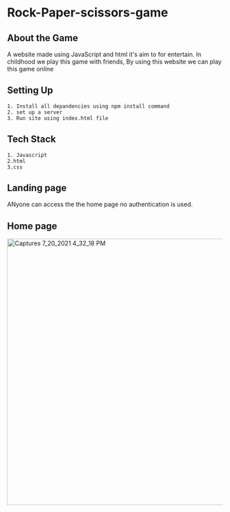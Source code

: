 # Rock-Paper-scissors-game

## About the Game
A website made using JavaScript and html it's aim to for entertain.
In childhood we play this game with friends, By using this website we can play this game online 

## Setting Up
    1. Install all depandencies using npm install command
    2. set up a server
    3. Run site using index.html file
    
## Tech Stack
    1. Javascript
    2.html
    3.css
    
## Landing page
   ANyone can access the the home page no authentication is used.
   
## Home page
<img width="622" alt="Captures 7_20_2021 4_32_18 PM" src="https://user-images.githubusercontent.com/81139669/126314255-2a31043f-a9a1-4575-b1f8-f17ed907070f.png">
